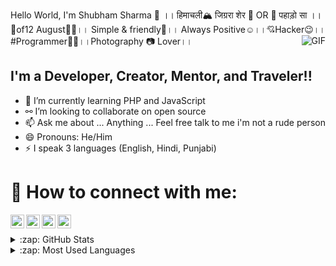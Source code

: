 Hello World, I'm Shubham Sharma 👋 ।। हिमाचली🏔 जिग्ररा शेर 🦁 OR 💓 पहाड़ो सा ।। 👑of12 August🎂🍺।। Simple & friendly🙂।। Always Positive☺।।💘Hacker😉।। #Programmer👨‍💻।।Photography 📷 Lover।।
<img align="right" alt="GIF" src="https://github.com/officialshubhams/Shubham-Sharma/blob/main/mr-shubham.gif?raw=true"  />


## I'm a Developer, Creator, Mentor, and Traveler!!
- 🌱 I’m currently learning PHP  and JavaScript
- ⚯ I’m looking to collaborate on open source
- 📫 Ask me about ... Anything ... Feel free talk to me i'm not a rude person
- 😄 Pronouns: He/Him
- ⚡ I speak 3 languages (English, Hindi, Punjabi)

# 💬 How to connect with me: 
[<img align="left" alt="shubham_sharma | LinkedIn" width="22px" src="https://cdn.jsdelivr.net/npm/simple-icons@v3/icons/linkedin.svg" />][linkedin]
[<img align="left" alt="shubham_sharma | Instagram" width="22px" src="https://cdn.jsdelivr.net/npm/simple-icons@v3/icons/instagram.svg" />][instagram]
[<img align="left" alt="shubham_sharma | Facebook" width="22px" src="https://cdn.jsdelivr.net/npm/simple-icons@v3/icons/facebook.svg" />][facebook]
[<img align="left" alt="shubham_sharma | WhatsApp" width="22px" src="https://cdn.jsdelivr.net/npm/simple-icons@v3/icons/whatsapp.svg" />][whatsapp]
<br>



<details>
  <summary>:zap: GitHub Stats</summary>

  <img align="left" alt="Shubham Sharma's GitHub Stats" src="https://github-readme-stats.vercel.app/api?username=officialshubhams&show_icons=true&hide_border=true" />

</details>

<details>
  <summary>:zap: Most Used Languages</summary>

<img align="left" alt="Shubham Sharma's GitHub Top Languages" src="https://github-readme-stats.vercel.app/api/top-langs/?username=officialshubhams" />

</details>

[facebook]: https://www.facebook.com/official.shubhams/
[instagram]: https://www.instagram.com/official.shubhams/
[linkedin]: https://www.linkedin.com/in/mr-shubham/
[whatsapp]: https://api.whatsapp.com/send?phone=918988222200&text=ascd
